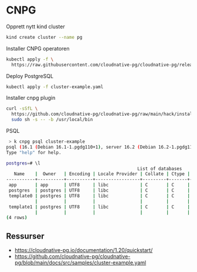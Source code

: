 # CNPG

Opprett nytt kind cluster

```bash
kind create cluster --name pg
```

Installer CNPG operatoren

```bash
kubectl apply -f \
  https://raw.githubusercontent.com/cloudnative-pg/cloudnative-pg/release-1.20/releases/cnpg-1.20.6.yaml
```

Deploy PostgreSQL

```bash
kubectl apply -f cluster-example.yaml
```

Installer cnpg plugin

```bash
curl -sSfL \
  https://github.com/cloudnative-pg/cloudnative-pg/raw/main/hack/install-cnpg-plugin.sh | \
  sudo sh -s -- -b /usr/local/bin
```

PSQL

```bash
 > k cnpg psql cluster-example
psql (16.1 (Debian 16.1-1.pgdg110+1), server 16.2 (Debian 16.2-1.pgdg110+2))
Type "help" for help.

postgres=# \l
                                                  List of databases
   Name    |  Owner   | Encoding | Locale Provider | Collate | Ctype | ICU Locale | ICU Rules |   Access privileges
-----------+----------+----------+-----------------+---------+-------+------------+-----------+-----------------------
 app       | app      | UTF8     | libc            | C       | C     |            |           |
 postgres  | postgres | UTF8     | libc            | C       | C     |            |           |
 template0 | postgres | UTF8     | libc            | C       | C     |            |           | =c/postgres          +
           |          |          |                 |         |       |            |           | postgres=CTc/postgres
 template1 | postgres | UTF8     | libc            | C       | C     |            |           | =c/postgres          +
           |          |          |                 |         |       |            |           | postgres=CTc/postgres
(4 rows)
```

## Ressurser

- https://cloudnative-pg.io/documentation/1.20/quickstart/
- https://github.com/cloudnative-pg/cloudnative-pg/blob/main/docs/src/samples/cluster-example.yaml
